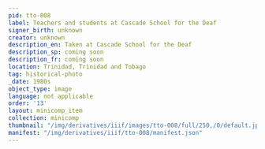 ```yaml
---
pid: tto-008
label: Teachers and students at Cascade School for the Deaf
signer_birth: unknown
creator: unknown
description_en: Taken at Cascade School for the Deaf
description_sp: coming soon
description_fr: coming soon
location: Trinidad, Trinidad and Tobago
tag: historical-photo
_date: 1980s
object_type: image
language: not applicable
order: '13'
layout: minicomp_item
collection: minicomp
thumbnail: "/img/derivatives/iiif/images/tto-008/full/250,/0/default.jpg"
manifest: "/img/derivatives/iiif/tto-008/manifest.json"
---
```


